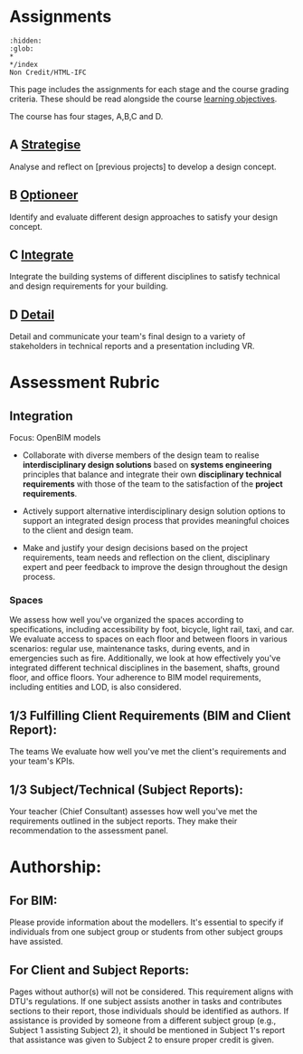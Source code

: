 # Assignments 

```{toctree}
:hidden:
:glob:
*
*/index
Non Credit/HTML-IFC
```

This page includes the assignments for each stage and the course grading criteria. These should be read alongside the course [learning objectives](/LearningObjectives).

The course has four stages, A,B,C and D.

## A [Strategise](A.md)

Analyse and reflect on [previous projects] to develop a design concept.

## B [Optioneer](B.md)

Identify and evaluate different design approaches to satisfy your design concept.

## C [Integrate](C.md)

Integrate the building systems of different disciplines to satisfy technical and design requirements for your building.

## D [Detail](D.md)

Detail and communicate your team's final design to a variety of stakeholders in technical reports and a presentation including VR.

# Assessment Rubric

## Integration 
Focus: OpenBIM models 

* Collaborate with diverse members of the design team to realise **interdisciplinary design solutions** based on **systems engineering** principles that balance and integrate their own **disciplinary technical requirements** with those of the team to the satisfaction of the **project requirements**. 

* Actively support alternative interdisciplinary design solution options to support an integrated design process that provides meaningful choices to the client and design team. 

* Make and justify your design decisions based on the project requirements, team needs and reflection on the client, disciplinary expert and peer feedback to improve the design throughout the design process. 

### Spaces
We assess how well you've organized the spaces according to specifications, including accessibility by foot, bicycle, light rail, taxi, and car. We evaluate access to spaces on each floor and between floors in various scenarios: regular use, maintenance tasks, during events, and in emergencies such as fire. Additionally, we look at how effectively you've integrated different technical disciplines in the basement, shafts, ground floor, and office floors. Your adherence to BIM model requirements, including entities and LOD, is also considered.

## 1/3 Fulfilling Client Requirements (BIM and Client Report):
The teams We evaluate how well you've met the client's requirements and your team's KPIs.

## 1/3 Subject/Technical (Subject Reports):
Your teacher (Chief Consultant) assesses how well you've met the requirements outlined in the subject reports. They make their recommendation to the assessment panel.

# Authorship:

## For BIM: 
Please provide information about the modellers. It's essential to specify if individuals from one subject group or students from other subject groups have assisted.

## For Client and Subject Reports: 
Pages without author(s) will not be considered. This requirement aligns with DTU's regulations. If one subject assists another in tasks and contributes sections to their report, those individuals should be identified as authors. If assistance is provided by someone from a different subject group (e.g., Subject 1 assisting Subject 2), it should be mentioned in Subject 1's report that assistance was given to Subject 2 to ensure proper credit is given.

